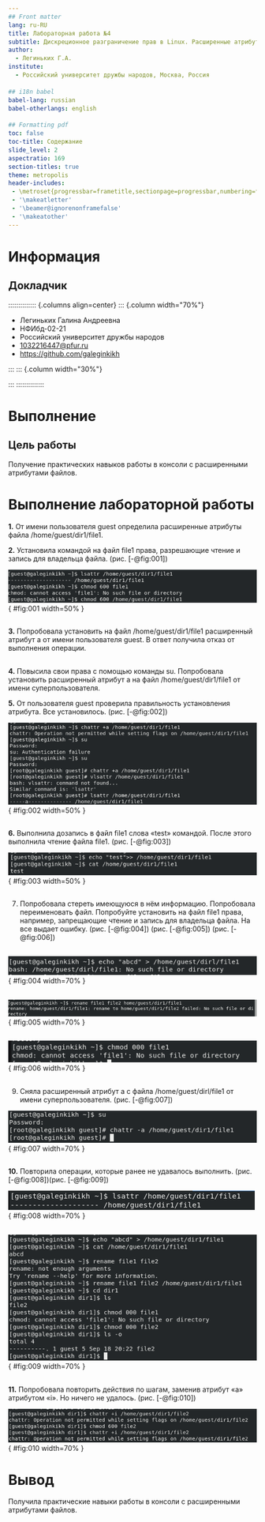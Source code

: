 ```yaml
---
## Front matter
lang: ru-RU
title: Лабораторная работа №4
subtitle: Дискреционное разграничение прав в Linux. Расширенные атрибуты.
author:
  - Легиньких Г.А.
institute:
  - Российский университет дружбы народов, Москва, Россия

## i18n babel
babel-lang: russian
babel-otherlangs: english

## Formatting pdf
toc: false
toc-title: Содержание
slide_level: 2
aspectratio: 169
section-titles: true
theme: metropolis
header-includes:
 - \metroset{progressbar=frametitle,sectionpage=progressbar,numbering=fraction}
 - '\makeatletter'
 - '\beamer@ignorenonframefalse'
 - '\makeatother'
---
```


# Информация

## Докладчик

:::::::::::::: {.columns align=center}
::: {.column width="70%"}

  * Легиньких Галина Андреевна
  * НФИбд-02-21
  * Российский университет дружбы народов
  * [1032216447@pfur.ru](mailto:1032216447@pfur.ru)
  * <https://github.com/galeginkikh>

:::
::: {.column width="30%"}

:::
::::::::::::::

# Выполнение

## Цель работы

Получение практических навыков работы в консоли с расширенными атрибутами файлов.

# Выполнение лабораторной работы

**1.** От имени пользователя guest определила расширенные атрибуты файла /home/guest/dir1/file1.

**2.** Установила командой на файл file1 права, разрешающие чтение и запись для владельца файла. (рис. [-@fig:001])

![Права разрешающие чтение и запись для владельца файла](image/1.png){ #fig:001 width=50% }

##

**3.** Попробовала установить на файл /home/guest/dir1/file1 расширенный атрибут a от имени пользователя guest. В ответ получила отказ от выполнения операции.

##

**4.** Повысила свои права с помощью команды su. Попробовала установить расширенный атрибут a на файл /home/guest/dir1/file1 от имени суперпользователя.

**5.** От пользователя guest проверила правильность установления атрибута. Все установилось. (рис. [-@fig:002])

![Расширенный атрибут a](image/2.png){ #fig:002 width=50% }

##

**6.** Выполнила дозапись в файл file1 слова «test» командой. После этого выполнила чтение файла file1. (рис. [-@fig:003])

![Дозапись в файл](image/3.png){ #fig:003 width=50% }

##

7. Попробовала стереть имеющуюся в нём информацию. Попробовала переименовать файл. Попробуйте установить на файл file1 права, например, запрещающие чтение и запись для владельца файла. На все выдает ошибку. (рис. [-@fig:004]) (рис. [-@fig:005]) (рис. [-@fig:006])

##

![Ошибки1](image/4.png){ #fig:004 width=70% }

##

![Ошибки2](image/5.png){ #fig:005 width=70% }

##

![Ошибки3](image/6.png){ #fig:006 width=70% }

##

9. Сняла расширенный атрибут a с файла /home/guest/dirl/file1 от имени суперпользователя. (рис. [-@fig:007])

![Снятие расширенного атрибута a](image/7.png){ #fig:007 width=70% }

##

**10.** Повторила операции, которые ранее не удавалось выполнить. (рис. [-@fig:008])(рис. [-@fig:009])

![Повтор неудачных операций](image/8.png){ #fig:008 width=70% }

##

![Повтор неудачных операций_2](image/9.png){ #fig:009 width=70% }

##

**11.** Попробовала повторить действия по шагам, заменив атрибут «a» атрибутом «i». Но ничего не удалось. (рис. [-@fig:010])

![Расширенный атрибут i](image/10.png){ #fig:010 width=70% }

# Вывод

Получила практические навыки работы в консоли с расширенными атрибутами файлов.